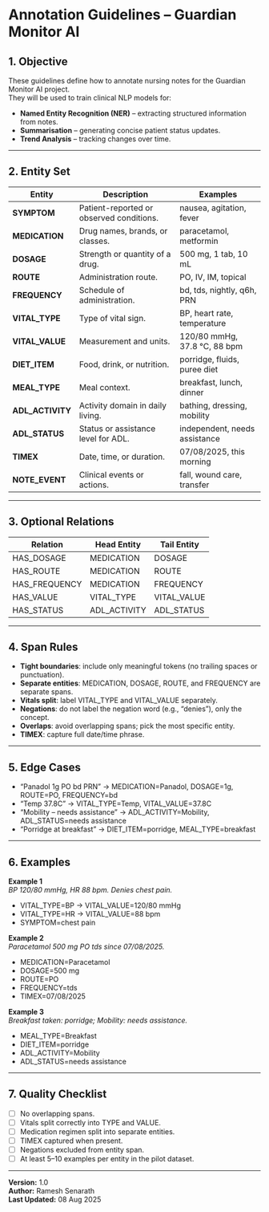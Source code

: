 # Annotation Guidelines – Guardian Monitor AI

## 1. Objective
These guidelines define how to annotate nursing notes for the Guardian Monitor AI project.  
They will be used to train clinical NLP models for:
- **Named Entity Recognition (NER)** – extracting structured information from notes.
- **Summarisation** – generating concise patient status updates.
- **Trend Analysis** – tracking changes over time.

---

## 2. Entity Set

| Entity        | Description | Examples |
|---------------|-------------|----------|
| **SYMPTOM**   | Patient-reported or observed conditions. | nausea, agitation, fever |
| **MEDICATION**| Drug names, brands, or classes. | paracetamol, metformin |
| **DOSAGE**    | Strength or quantity of a drug. | 500 mg, 1 tab, 10 mL |
| **ROUTE**     | Administration route. | PO, IV, IM, topical |
| **FREQUENCY** | Schedule of administration. | bd, tds, nightly, q6h, PRN |
| **VITAL_TYPE**| Type of vital sign. | BP, heart rate, temperature |
| **VITAL_VALUE**| Measurement and units. | 120/80 mmHg, 37.8 °C, 88 bpm |
| **DIET_ITEM** | Food, drink, or nutrition. | porridge, fluids, puree diet |
| **MEAL_TYPE** | Meal context. | breakfast, lunch, dinner |
| **ADL_ACTIVITY**| Activity domain in daily living. | bathing, dressing, mobility |
| **ADL_STATUS**| Status or assistance level for ADL. | independent, needs assistance |
| **TIMEX**     | Date, time, or duration. | 07/08/2025, this morning |
| **NOTE_EVENT**| Clinical events or actions. | fall, wound care, transfer |

---

## 3. Optional Relations

| Relation      | Head Entity  | Tail Entity |
|---------------|--------------|-------------|
| HAS_DOSAGE    | MEDICATION   | DOSAGE      |
| HAS_ROUTE     | MEDICATION   | ROUTE       |
| HAS_FREQUENCY | MEDICATION   | FREQUENCY   |
| HAS_VALUE     | VITAL_TYPE   | VITAL_VALUE |
| HAS_STATUS    | ADL_ACTIVITY | ADL_STATUS  |

---

## 4. Span Rules
- **Tight boundaries**: include only meaningful tokens (no trailing spaces or punctuation).
- **Separate entities**: MEDICATION, DOSAGE, ROUTE, and FREQUENCY are separate spans.
- **Vitals split**: label VITAL_TYPE and VITAL_VALUE separately.
- **Negations**: do not label the negation word (e.g., “denies”), only the concept.
- **Overlaps**: avoid overlapping spans; pick the most specific entity.
- **TIMEX**: capture full date/time phrase.

---

## 5. Edge Cases
- “Panadol 1g PO bd PRN” → MEDICATION=Panadol, DOSAGE=1g, ROUTE=PO, FREQUENCY=bd  
- “Temp 37.8C” → VITAL_TYPE=Temp, VITAL_VALUE=37.8C  
- “Mobility – needs assistance” → ADL_ACTIVITY=Mobility, ADL_STATUS=needs assistance  
- “Porridge at breakfast” → DIET_ITEM=porridge, MEAL_TYPE=breakfast  

---

## 6. Examples

**Example 1**  
_BP 120/80 mmHg, HR 88 bpm. Denies chest pain._  
- VITAL_TYPE=BP → VITAL_VALUE=120/80 mmHg  
- VITAL_TYPE=HR → VITAL_VALUE=88 bpm  
- SYMPTOM=chest pain

**Example 2**  
_Paracetamol 500 mg PO tds since 07/08/2025._  
- MEDICATION=Paracetamol  
- DOSAGE=500 mg  
- ROUTE=PO  
- FREQUENCY=tds  
- TIMEX=07/08/2025

**Example 3**  
_Breakfast taken: porridge; Mobility: needs assistance._  
- MEAL_TYPE=Breakfast  
- DIET_ITEM=porridge  
- ADL_ACTIVITY=Mobility  
- ADL_STATUS=needs assistance

---

## 7. Quality Checklist
- [ ] No overlapping spans.
- [ ] Vitals split correctly into TYPE and VALUE.
- [ ] Medication regimen split into separate entities.
- [ ] TIMEX captured when present.
- [ ] Negations excluded from entity span.
- [ ] At least 5–10 examples per entity in the pilot dataset.

---

**Version:** 1.0  
**Author:** Ramesh Senarath  
**Last Updated:** 08 Aug 2025
